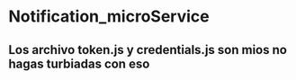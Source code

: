 # Notification_microService
## Los archivo token.js y credentials.js son mios no hagas turbiadas con eso
